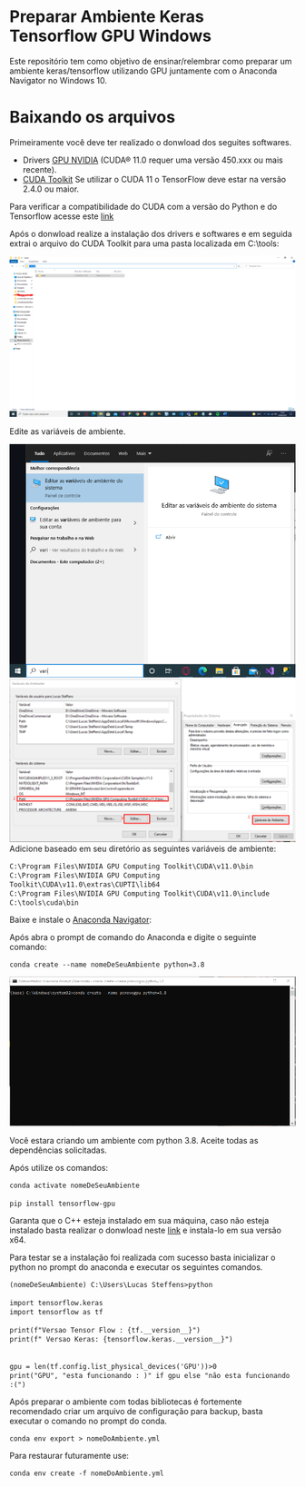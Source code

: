 # Preparar Ambiente Keras Tensorflow GPU Windows
Este repositório tem como objetivo de ensinar/relembrar como preparar um ambiente keras/tensorflow utilizando GPU juntamente com o Anaconda Navigator no Windows 10.


# Baixando os arquivos

Primeiramente você deve ter realizado o donwload dos seguites softwares.

* Drivers  <a href="https://www.nvidia.com/download/index.aspx?lang=en-us">GPU NVIDIA</a> (CUDA® 11.0 requer uma versão 450.xxx ou mais recente).
* <a href="https://developer.nvidia.com/cuda-toolkit-archive">CUDA Toolkit</a> Se utilizar o CUDA 11 o TensorFlow  deve estar na versão 2.4.0 ou maior.

Para verificar a compatibilidade do CUDA com a versão do Python e do Tensorflow acesse este <a href="https://www.tensorflow.org/install/source?hl=pt-br#linux">link</a>

Após o donwload realize a instalação dos drivers e softwares e em seguida extrai o arquivo do CUDA Toolkit para uma pasta localizada em C:\tools:

<img src="https://github.com/LucasSteffens5/Preparar-Ambiente-Keras-Tensorflow-GPU-Windows/blob/main/installCuda.png" >


Edite as variáveis de ambiente. 

<img src="https://github.com/LucasSteffens5/Preparar-Ambiente-Keras-Tensorflow-GPU-Windows/blob/main/variaveisSitema.png" >

<img src="https://github.com/LucasSteffens5/Preparar-Ambiente-Keras-Tensorflow-GPU-Windows/blob/main/variaveisSistemaPath.png" >
Adicione baseado em seu diretório as seguintes variáveis de ambiente:

```
C:\Program Files\NVIDIA GPU Computing Toolkit\CUDA\v11.0\bin
C:\Program Files\NVIDIA GPU Computing Toolkit\CUDA\v11.0\extras\CUPTI\lib64
C:\Program Files\NVIDIA GPU Computing Toolkit\CUDA\v11.0\include
C:\tools\cuda\bin
```

Baixe e instale o  <a href="https://www.anaconda.com/products/individual">Anaconda Navigator</a>:

Após abra o prompt de comando do Anaconda e digite o seguinte comando:
```
conda create --name nomeDeSeuAmbiente python=3.8
```
<img src="https://github.com/LucasSteffens5/Preparar-Ambiente-Keras-Tensorflow-GPU-Windows/blob/main/promptconda.png" >

Você estara criando um ambiente com python 3.8.
Aceite todas as dependências solicitadas.

Após utilize os comandos: 
```
conda activate nomeDeSeuAmbiente

pip install tensorflow-gpu
```
Garanta que o C++ esteja instalado em sua máquina, caso não esteja instalado basta realizar o donwload neste <a href="">link</a> e instala-lo em sua versão x64.


Para testar se a instalação foi realizada com sucesso basta inicializar o python no prompt do anaconda e executar os seguintes comandos.

```
(nomeDeSeuAmbiente) C:\Users\Lucas Steffens>python

import tensorflow.keras
import tensorflow as tf

print(f"Versao Tensor Flow : {tf.__version__}")
print(f" Versao Keras: {tensorflow.keras.__version__}")


gpu = len(tf.config.list_physical_devices('GPU'))>0
print("GPU", "esta funcionando : )" if gpu else "não esta funcionando :(")
```
Após preparar o ambiente com todas bibliotecas é fortemente recomendado criar um arquivo de configuração para backup, basta executar o comando no prompt do conda.

```
conda env export > nomeDoAmbiente.yml
```


Para restaurar futuramente use:
```
conda env create -f nomeDoAmbiente.yml
```
